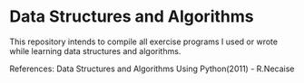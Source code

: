 <h1>Data Structures and Algorithms</h1>
This repository intends to compile all exercise programs I used or wrote while learning data structures and algorithms.

References:
Data Structures and Algorithms Using Python(2011) - R.Necaise

